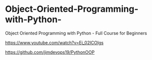 # Object-Oriented-Programming-with-Python-

Object Oriented Programming with Python - Full Course for Beginners


https://www.youtube.com/watch?v=Ej_02ICOIgs

https://github.com/jimdevops19/PythonOOP
